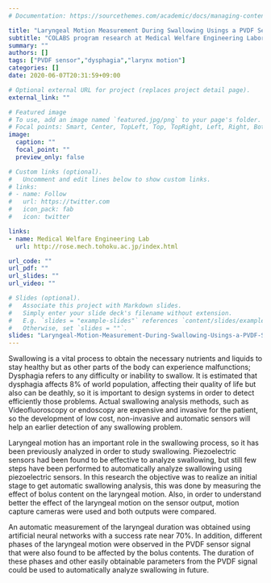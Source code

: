 ```yaml
---
# Documentation: https://sourcethemes.com/academic/docs/managing-content/

title: "Laryngeal Motion Measurement During Swallowing Usings a PVDF Sensor"
subtitle: "COLABS program research at Medical Welfare Engineering Laboratory, Tohoku University (Japan)"
summary: ""
authors: []
tags: ["PVDF sensor","dysphagia","larynx motion"]
categories: []
date: 2020-06-07T20:31:59+09:00

# Optional external URL for project (replaces project detail page).
external_link: ""

# Featured image
# To use, add an image named `featured.jpg/png` to your page's folder.
# Focal points: Smart, Center, TopLeft, Top, TopRight, Left, Right, BottomLeft, Bottom, BottomRight.
image:
  caption: ""
  focal_point: ""
  preview_only: false

# Custom links (optional).
#   Uncomment and edit lines below to show custom links.
# links:
# - name: Follow
#   url: https://twitter.com
#   icon_pack: fab
#   icon: twitter

links:
- name: Medical Welfare Engineering Lab
  url: http://rose.mech.tohoku.ac.jp/index.html

url_code: ""
url_pdf: ""
url_slides: ""
url_video: ""

# Slides (optional).
#   Associate this project with Markdown slides.
#   Simply enter your slide deck's filename without extension.
#   E.g. `slides = "example-slides"` references `content/slides/example-slides.md`.
#   Otherwise, set `slides = ""`.
slides: "Laryngeal-Motion-Measurement-During-Swallowing-Usings-a-PVDF-Sensor"
---
```


Swallowing is a vital process to obtain the necessary nutrients and liquids to stay healthy but as other parts of the body can experience malfunctions; Dysphagia refers to any difficulty or inability to swallow. It is estimated that dysphagia affects 8% of world population, affecting their quality of life but also can be deathly, so it is important to design systems in order to detect efficiently those problems. Actual swallowing analysis methods, such as Videofluoroscopy or endoscopy are expensive and invasive for the patient, so the development of low cost, non-invasive and automatic sensors will help an earlier detection of any swallowing problem.

Laryngeal motion has an important role in the swallowing process, so it has been previously analyzed in order to study swallowing. Piezoelectric sensors had been found to be effective to analyze swallowing, but still few steps have been performed to automatically analyze swallowing using piezoelectric sensors. In this research the objective was to realize an initial stage to get automatic swallowing analysis, this was done by measuring the effect of bolus content on the laryngeal motion. Also, in order to understand better the effect of the laryngeal motion on the sensor output, motion capture cameras were used and both outputs were compared.

An automatic measurement of the laryngeal duration was obtained using artificial neural networks with a success rate near 70%. In addition, different phases of the laryngeal motion were observed in the PVDF sensor signal that were also found to be affected by the bolus contents. The duration of these phases and other easily obtainable parameters from the PVDF signal could be used to automatically analyze swallowing in future.